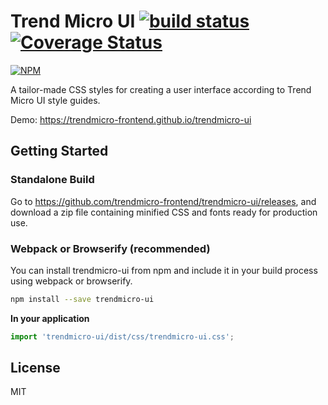 # Trend Micro UI [![build status](https://travis-ci.org/trendmicro-frontend/trendmicro-ui.svg?branch=master)](https://travis-ci.org/trendmicro-frontend/trendmicro-ui) [![Coverage Status](https://coveralls.io/repos/github/trendmicro-frontend/trendmicro-ui/badge.svg?branch=master)](https://coveralls.io/github/trendmicro-frontend/trendmicro-ui?branch=master)

[![NPM](https://nodei.co/npm/trendmicro-ui.png?downloads=true&stars=true)](https://nodei.co/npm/trendmicro-ui/)

A tailor-made CSS styles for creating a user interface according to Trend Micro UI style guides.

Demo: https://trendmicro-frontend.github.io/trendmicro-ui

## Getting Started

### Standalone Build

Go to https://github.com/trendmicro-frontend/trendmicro-ui/releases, and download a zip file containing minified CSS and fonts ready for production use.

### Webpack or Browserify (recommended)

You can install trendmicro-ui from npm and include it in your build process using webpack or browserify.

```bash
npm install --save trendmicro-ui
```

**In your application**

```js
import 'trendmicro-ui/dist/css/trendmicro-ui.css';
```

## License

MIT

